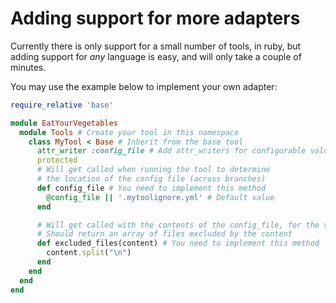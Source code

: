 # Adding support for more adapters

Currently there is only support for a small number of tools, in ruby, but adding support for _any_ language is easy, and will only take a couple of minutes.

You may use the example below to implement your own adapter:

```ruby
require_relative 'base'

module EatYourVegetables
  module Tools # Create your tool in this namespace
    class MyTool < Base # Inherit from the base tool
      attr_writer :config_file # Add attr_writers for configurable values
      protected
      # Will get called when running the tool to determine
      # the location of the config file (across branches)
      def config_file # You need to implement this method
        @config_file || '.mytoolignore.yml' # Default value
      end

      # Will get called with the contents of the config_file, for the valid branches.
      # Should return an array of files excluded by the content
      def excluded_files(content) # You need to implement this method
        content.split("\n")
      end
    end
  end
end

```

